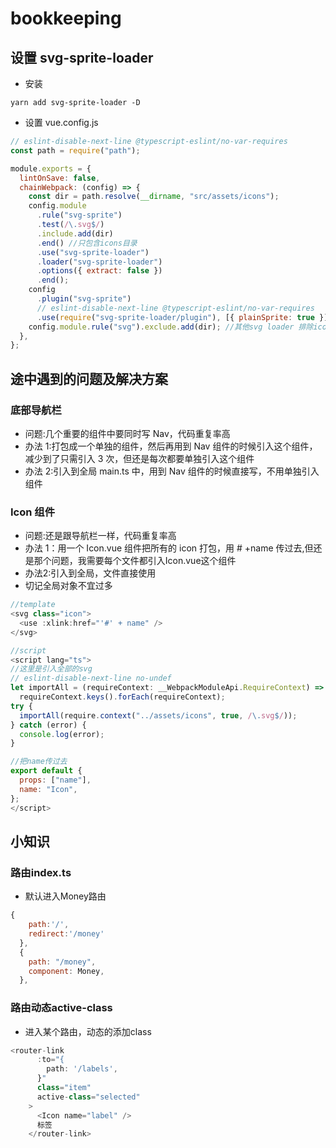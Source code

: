 # bookkeeping

## 设置 svg-sprite-loader

- 安装

```npm
yarn add svg-sprite-loader -D
```

- 设置 vue.config.js

```javascript
// eslint-disable-next-line @typescript-eslint/no-var-requires
const path = require("path");

module.exports = {
  lintOnSave: false,
  chainWebpack: (config) => {
    const dir = path.resolve(__dirname, "src/assets/icons");
    config.module
      .rule("svg-sprite")
      .test(/\.svg$/)
      .include.add(dir)
      .end() //只包含icons目录
      .use("svg-sprite-loader")
      .loader("svg-sprite-loader")
      .options({ extract: false })
      .end();
    config
      .plugin("svg-sprite")
      // eslint-disable-next-line @typescript-eslint/no-var-requires
      .use(require("svg-sprite-loader/plugin"), [{ plainSprite: true }]);
    config.module.rule("svg").exclude.add(dir); //其他svg loader 排除icons目录
  },
};
```

## 途中遇到的问题及解决方案

### 底部导航栏

- 问题:几个重要的组件中要同时写 Nav，代码重复率高
- 办法 1:打包成一个单独的组件，然后再用到 Nav 组件的时候引入这个组件，减少到了只需引入 3 次，但还是每次都要单独引入这个组件
- 办法 2:引入到全局 main.ts 中，用到 Nav 组件的时候直接写，不用单独引入组件

### Icon 组件

- 问题:还是跟导航栏一样，代码重复率高
- 办法 1：用一个 Icon.vue 组件把所有的 icon 打包，用 # +name 传过去,但还是那个问题，我需要每个文件都引入Icon.vue这个组件
- 办法2:引入到全局，文件直接使用
- 切记全局对象不宜过多

```javascript
//template
<svg class="icon">
  <use :xlink:href="'#' + name" />
</svg>

//script
<script lang="ts">
//这里是引入全部的svg
// eslint-disable-next-line no-undef
let importAll = (requireContext: __WebpackModuleApi.RequireContext) =>
  requireContext.keys().forEach(requireContext);
try {
  importAll(require.context("../assets/icons", true, /\.svg$/));
} catch (error) {
  console.log(error);
}

//把name传过去
export default {
  props: ["name"],
  name: "Icon",
};
</script>
```

## 小知识

### 路由index.ts

- 默认进入Money路由

```javascript
{
    path:'/',
    redirect:'/money'
  },
  {
    path: "/money",
    component: Money,
  },
```

### 路由动态active-class

- 进入某个路由，动态的添加class

```javascript
<router-link
      :to="{
        path: '/labels',
      }"
      class="item"
      active-class="selected"
    >
      <Icon name="label" />
      标签
    </router-link>
```


